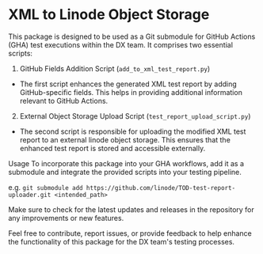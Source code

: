 # XML to Linode Object Storage

This package is designed to be used as a Git submodule for GitHub Actions (GHA) test executions within the DX team. It comprises two essential scripts:

1. GitHub Fields Addition Script (`add_to_xml_test_report.py`)
- The first script enhances the generated XML test report by adding GitHub-specific fields. This helps in providing additional information relevant to GitHub Actions.

2. External Object Storage Upload Script (`test_report_upload_script.py`)
- The second script is responsible for uploading the modified XML test report to an external linode object storage. This ensures that the enhanced test report is stored and accessible externally.

Usage
To incorporate this package into your GHA workflows, add it as a submodule and integrate the provided scripts into your testing pipeline.

e.g. `git submodule add https://github.com/linode/TOD-test-report-uploader.git <intended_path>`

Make sure to check for the latest updates and releases in the repository for any improvements or new features.

Feel free to contribute, report issues, or provide feedback to help enhance the functionality of this package for the DX team's testing processes.


